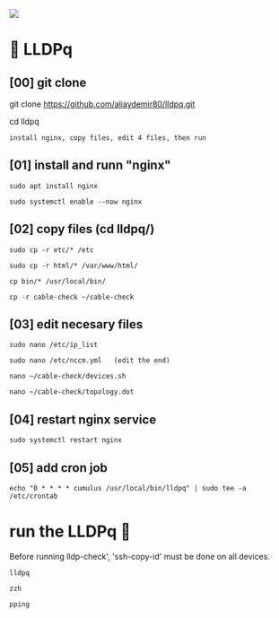 ![](assets/nvidia.png)

# 🚀️ LLDPq

## [00] git clone  

git clone https://github.com/aliaydemir80/lldpq.git

cd lldpq

```install nginx, copy files, edit 4 files, then run```


## [01]  install and runn "nginx"
```
sudo apt install nginx

sudo systemctl enable --now nginx
```


## [02]  copy files (cd lldpq/)
```
sudo cp -r etc/* /etc

sudo cp -r html/* /var/www/html/

cp bin/* /usr/local/bin/

cp -r cable-check ~/cable-check 
```


## [03]  edit necesary files
```
sudo nano /etc/ip_list    
```
```
sudo nano /etc/nccm.yml   (edit the end)
```
```
nano ~/cable-check/devices.sh
```
```
nano ~/cable-check/topology.dot
```


## [04]  restart nginx service
```
sudo systemctl restart nginx
```


## [05]  add cron job
```
echo "0 * * * * cumulus /usr/local/bin/lldpq" | sudo tee -a /etc/crontab
```


 
# run the LLDPq 🚀️

Before running lldp-check', 'ssh-copy-id' must be done on all devices.
```
lldpq
```
```
zzh
```
```
pping
```
